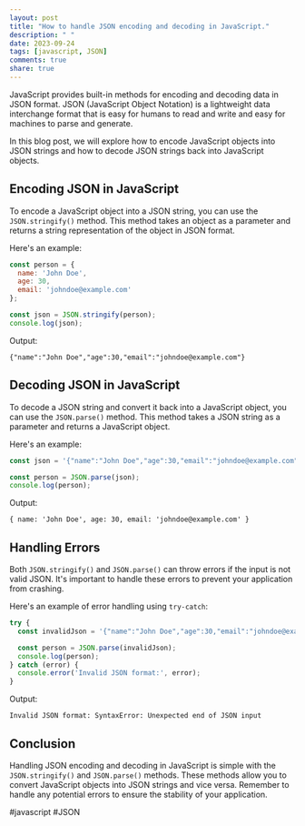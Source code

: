 ```yaml
---
layout: post
title: "How to handle JSON encoding and decoding in JavaScript."
description: " "
date: 2023-09-24
tags: [javascript, JSON]
comments: true
share: true
---
```


JavaScript provides built-in methods for encoding and decoding data in JSON format. JSON (JavaScript Object Notation) is a lightweight data interchange format that is easy for humans to read and write and easy for machines to parse and generate.

In this blog post, we will explore how to encode JavaScript objects into JSON strings and how to decode JSON strings back into JavaScript objects.

## Encoding JSON in JavaScript

To encode a JavaScript object into a JSON string, you can use the `JSON.stringify()` method. This method takes an object as a parameter and returns a string representation of the object in JSON format.

Here's an example:

```javascript
const person = {
  name: 'John Doe',
  age: 30,
  email: 'johndoe@example.com'
};

const json = JSON.stringify(person);
console.log(json);
```

Output:
```
{"name":"John Doe","age":30,"email":"johndoe@example.com"}
```

## Decoding JSON in JavaScript

To decode a JSON string and convert it back into a JavaScript object, you can use the `JSON.parse()` method. This method takes a JSON string as a parameter and returns a JavaScript object.

Here's an example:

```javascript
const json = '{"name":"John Doe","age":30,"email":"johndoe@example.com"}';

const person = JSON.parse(json);
console.log(person);
```

Output:
```
{ name: 'John Doe', age: 30, email: 'johndoe@example.com' }
```

## Handling Errors

Both `JSON.stringify()` and `JSON.parse()` can throw errors if the input is not valid JSON. It's important to handle these errors to prevent your application from crashing.

Here's an example of error handling using `try-catch`:

```javascript
try {
  const invalidJson = '{"name":"John Doe","age":30,"email":"johndoe@example.com"';

  const person = JSON.parse(invalidJson);
  console.log(person);
} catch (error) {
  console.error('Invalid JSON format:', error);
}
```

Output:
```
Invalid JSON format: SyntaxError: Unexpected end of JSON input
```

## Conclusion

Handling JSON encoding and decoding in JavaScript is simple with the `JSON.stringify()` and `JSON.parse()` methods. These methods allow you to convert JavaScript objects into JSON strings and vice versa. Remember to handle any potential errors to ensure the stability of your application.

#javascript #JSON